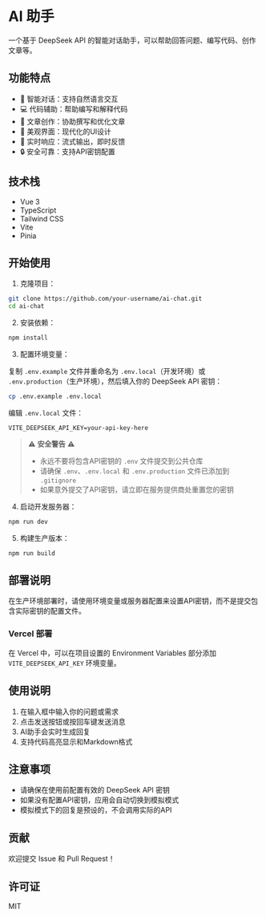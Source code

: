 # AI 助手

一个基于 DeepSeek API 的智能对话助手，可以帮助回答问题、编写代码、创作文章等。

## 功能特点

- 💬 智能对话：支持自然语言交互
- 💻 代码辅助：帮助编写和解释代码
- 📝 文章创作：协助撰写和优化文章
- 🎨 美观界面：现代化的UI设计
- 🔄 实时响应：流式输出，即时反馈
- 🔒 安全可靠：支持API密钥配置

## 技术栈

- Vue 3
- TypeScript
- Tailwind CSS
- Vite
- Pinia

## 开始使用

1. 克隆项目：

```bash
git clone https://github.com/your-username/ai-chat.git
cd ai-chat
```

2. 安装依赖：

```bash
npm install
```

3. 配置环境变量：

复制 `.env.example` 文件并重命名为 `.env.local`（开发环境）或 `.env.production`（生产环境），然后填入你的 DeepSeek API 密钥：

```bash
cp .env.example .env.local
```

编辑 `.env.local` 文件：

```env
VITE_DEEPSEEK_API_KEY=your-api-key-here
```

> ⚠️ **安全警告** ⚠️
> 
> - 永远不要将包含API密钥的 `.env` 文件提交到公共仓库
> - 请确保 `.env`、`.env.local` 和 `.env.production` 文件已添加到 `.gitignore`
> - 如果意外提交了API密钥，请立即在服务提供商处重置您的密钥

4. 启动开发服务器：

```bash
npm run dev
```

5. 构建生产版本：

```bash
npm run build
```

## 部署说明

在生产环境部署时，请使用环境变量或服务器配置来设置API密钥，而不是提交包含实际密钥的配置文件。

### Vercel 部署

在 Vercel 中，可以在项目设置的 Environment Variables 部分添加 `VITE_DEEPSEEK_API_KEY` 环境变量。

## 使用说明

1. 在输入框中输入你的问题或需求
2. 点击发送按钮或按回车键发送消息
3. AI助手会实时生成回复
4. 支持代码高亮显示和Markdown格式

## 注意事项

- 请确保在使用前配置有效的 DeepSeek API 密钥
- 如果没有配置API密钥，应用会自动切换到模拟模式
- 模拟模式下的回复是预设的，不会调用实际的API

## 贡献

欢迎提交 Issue 和 Pull Request！

## 许可证

MIT 